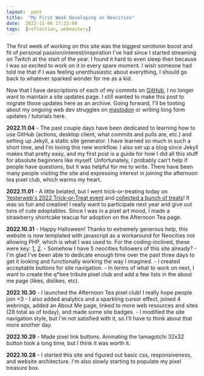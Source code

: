```yaml
---
layout:  post
title:  "My First Week Developing on Neocities"
date:  2022-11-06 17:22:00
tags:  [reflection, webmastery]
---
```

The first week of working on this site was the biggest serotonin boost and fit of personal passion/interest/inspiration I've had since I started streaming on Twitch at the start of the year. I found it hard to even sleep then because I was so excited to work on it in every spare moment. I wish someone had told me that if I was feeling unenthusiastic about everything, I should go back to whatever sparked wonder for me as a kid.  
<!--excerpt-->
  
Now that I have descriptions of each of my commits on [GitHub](https://github.com/toritried/lostletters), I no longer want to maintain a site updates page. I still wanted to make this post to migrate those updates here as an archive. Going forward, I'll be tooting about my ongoing web dev struggles on [mastodon](https://social.yesterweb.org/web/@lostletters) or writing long form updates / tutorials here.  
  
**2022.11.04** - The past couple days have been dedicated to learning how to use GitHub (actions, desktop client, what commits and pulls are, etc.) and setting up Jekyll, a static site generator. I have learned so much in such a short time, and I'm loving this new workflow. I also set up a blog since Jekyll makes that pretty easy, and my first post is a guide for how I did all this stuff for absolute beginners like myself. Unfortunately, I probably can't help if people have questions, but it was helpful for me to write. There have been many people visiting the site and expressing interest in joining the afternoon tea pixel club, which warms my heart.  
  
**2022.11.01** - A little belated, but I went trick-or-treating today on [Yesterweb's 2022 Trick-or-Treat event](https://yesterweb.org/trickortreat2022/) and [collected a bunch of treats](/toybox/)! It was so fun and creative! I really want to participate next year and give out tons of cute adoptables. Since I was in a pixel art mood, I made a strawberry shortcake teacup for adoption on the Afternoon Tea page.  
  
**2022.10.31** - Happy Halloween! Thanks to extremely generous help, this website is now templated with javascript as a workaround for Neocities not allowing PHP, which is what I was used to. For the coding-inclined, these were key: [1](https://www.freecodecamp.org/news/reusable-html-components-how-to-reuse-a-header-and-footer-on-a-website/), [2](https://developer.mozilla.org/en-US/docs/Web/Web_Components/Using_templates_and_slots#adding_flexibility_with_slots). - Somehow I have 5 neocities followers of this site already? - I'm glad I've been able to dedicate enough time over the past three days to get it looking and functionally working the way I imagined. - I created acceptable buttons for site navigation. - In terms of what to work on next, I want to create the q\*bee tribute pixel club and add a few lists in the about me page (likes, dislikes, etc).  
  
**2022.10.30** - I launched the Afternoon Tea pixel club! I really hope people join <3 - I also added analytics and a sparkling cursor effect, joined 4 webrings, added an About Me page, linked to more web resources and sites (28 total as of today), and made some site badges. - I modified the site navigation style, but I'm not satisfied with it, so I'll have to think about that more another day.  
  
**2022.10.29** - Made pixel link buttons. Animating the tamagotchi 32x32 button took a long time, but I think it was worth it.  
  
**2022.10.28** - I started this site and figured out basic css, responsiveness, and website architecture. I'm also slowly starting to populate my pixel treasure box.  